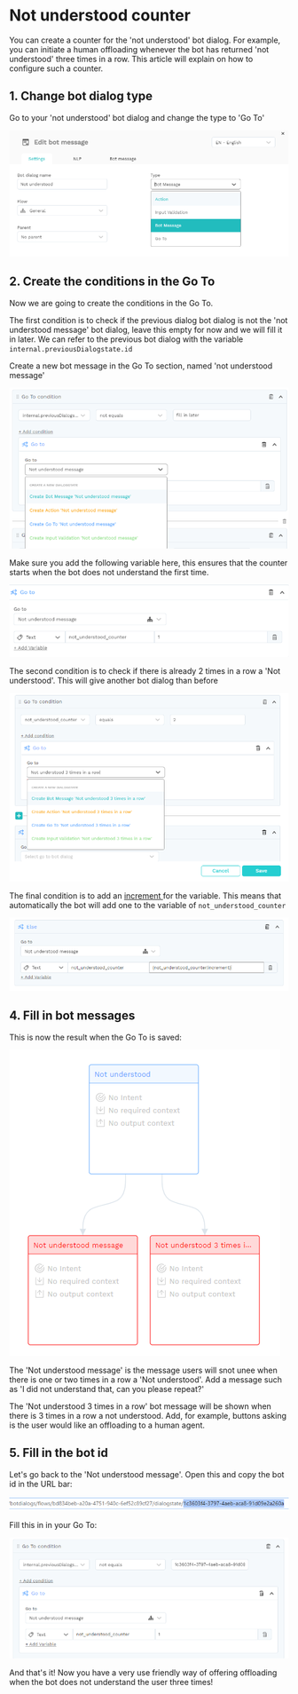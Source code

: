 # Not understood counter

You can create a counter for the 'not understood' bot dialog. For example, you can initiate a human offloading whenever the bot has returned 'not understood' three times in a row. This article will explain on how to configure such a counter.

## 1. Change bot dialog type

Go to your 'not understood' bot dialog and change the type to 'Go To' 

![](../../.gitbook/assets/image%20%28469%29.png)

## 2. Create the conditions in the Go To

Now we are going to create the conditions in the Go To.

The first condition is to check if the previous dialog bot dialog is not the 'not understood message' bot dialog, leave this empty for now and we will fill it in later. We can refer to the previous bot dialog with the variable `internal.previousDialogstate.id` 

Create a new bot message in the Go To section, named 'not understood message'

![](../../.gitbook/assets/image%20%28475%29.png)

Make sure you add the following variable here, this ensures that the counter starts when the bot does not understand the first time.

![](../../.gitbook/assets/image%20%28473%29.png)

The second condition is to check if there is already 2 times in a row a 'Not understood'. This will give another bot dialog than before

![](../../.gitbook/assets/image%20%28471%29.png)

The final condition is to add an [increment ](https://docs.chatlayer.ai/bot-answers/settings/secure-variables-gdpr#incrementing-variable-counter)for the variable. This means that automatically the bot will add one to the variable of `not_understood_counter`

![](../../.gitbook/assets/image%20%28474%29.png)

## 4. Fill in bot messages

This is now the result when the Go To is saved:

![](../../.gitbook/assets/image%20%28476%29.png)

The 'Not understood message' is the message users will snot unee when there is one or two times in a row a 'Not understood'. Add a message such as 'I did not understand that, can you please repeat?'

The 'Not understood 3 times in a row' bot message will be shown when there is 3 times in a row a not understood. Add, for example, buttons asking is the user would like an offloading to a human agent.

## 5. Fill in the bot id 

Let's go back to the 'Not understood message'. Open this and copy the bot id in the URL bar:

![](../../.gitbook/assets/image%20%28468%29.png)

Fill this in in your Go To:

![](../../.gitbook/assets/image%20%28470%29.png)



And that's it! Now you have a very use friendly way of offering offloading when the bot does not understand the user three times!

